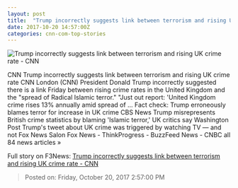 ```yaml
---
layout: post
title:  "Trump incorrectly suggests link between terrorism and rising UK crime rate - CNN"
date: 2017-10-20 14:57:00Z
categories: cnn-com-top-stories
---
```


![Trump incorrectly suggests link between terrorism and rising UK crime rate - CNN](http://cdn.cnn.com/cnnnext/dam/assets/171018064300-trump-super-tease.jpg)

CNN Trump incorrectly suggests link between terrorism and rising UK crime rate CNN London (CNN) President Donald Trump incorrectly suggested there is a link Friday between rising crime rates in the United Kingdom and the "spread of Radical Islamic terror." "Just out report: 'United Kingdom crime rises 13% annually amid spread of ... Fact check: Trump erroneously blames terror for increase in UK crime CBS News Trump misrepresents British crime statistics by blaming 'Islamic terror,' UK critics say Washington Post Trump's tweet about UK crime was triggered by watching TV — and not Fox News Salon Fox News - ThinkProgress - BuzzFeed News - CNBC all 84 news articles »


Full story on F3News: [Trump incorrectly suggests link between terrorism and rising UK crime rate - CNN](http://www.f3nws.com/n/BM2bYE)

> Posted on: Friday, October 20, 2017 2:57:00 PM
